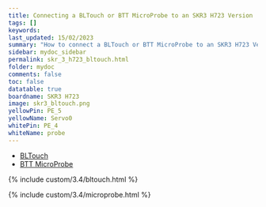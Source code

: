 ```yaml
---
title: Connecting a BLTouch or BTT MicroProbe to an SKR3 H723 Version
tags: []
keywords: 
last_updated: 15/02/2023
summary: "How to connect a BLTouch or BTT MicroProbe to an SKR3 H723 Version"
sidebar: mydoc_sidebar
permalink: skr_3_h723_bltouch.html
folder: mydoc
comments: false
toc: false
datatable: true
boardname: SKR3 H723
image: skr3_bltouch.png
yellowPin: PE_5
yellowName: Servo0
whitePin: PE_4
whiteName: probe
---
```


<ul id="profileTabs" class="nav nav-tabs">
  <li class="active"><a class="noCrossRef" href="#bltouch" data-toggle="tab">BLTouch</a></li>  
	<li><a class="noCrossRef" href="#micro" data-toggle="tab">BTT MicroProbe</a></li>
</ul>
  <div class="tab-content">
<div role="tabpanel" class="tab-pane active" id="bltouch" markdown="1">

{% include custom/3.4/bltouch.html %}

</div>

<div role="tabpanel" class="tab-pane" id="micro" markdown="1">

{% include custom/3.4/microprobe.html %}

</div>

</div>

